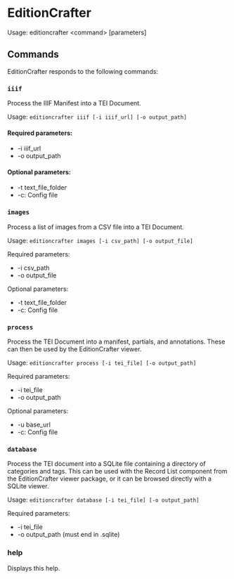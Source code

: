 # EditionCrafter

Usage: editioncrafter \<command\> [parameters]

## Commands

EditionCrafter responds to the following commands:

### `iiif`

Process the IIIF Manifest into a TEI Document.

Usage: `editioncrafter iiif [-i iiif_url] [-o output_path]`

#### Required parameters:
* -i iiif_url
* -o output_path

#### Optional parameters:
* -t text_file_folder
* -c: Config file

### `images`

Process a list of images from a CSV file into a TEI Document.

Usage: `editioncrafter images [-i csv_path] [-o output_file]`

Required parameters:
* -i csv_path
* -o output_file

Optional parameters:
* -t text_file_folder
* -c: Config file

### `process`

Process the TEI Document into a manifest, partials, and annotations. These can then be used by the EditionCrafter viewer.

Usage: `editioncrafter process [-i tei_file] [-o output_path]`

Required parameters:
* -i tei_file
* -o output_path

Optional parameters:
* -u base_url
* -c: Config file

### `database`

Process the TEI document into a SQLite file containing a directory of categories and tags. This can be used with the Record List component from the EditionCrafter viewer package, or it can be browsed directly with a SQLite viewer.

Usage: `editioncrafter database [-i tei_file] [-o output_path]`

Required parameters:
* -i tei_file
* -o output_path (must end in .sqlite)

### help

Displays this help.
